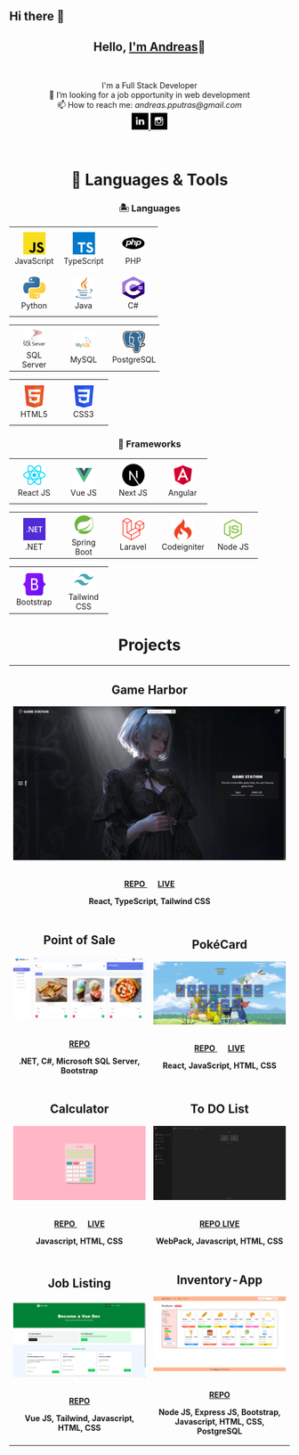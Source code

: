## Hi there 👋

<h2 align="center">Hello, <a href="https://github.com/Andmana" 
  title="Profile">I'm Andreas</a>👋</h2>
<br>
<p align="center">
  <bold>I'm a Full Stack Developer</bold><br>
  👀 I’m looking for a job opportunity in web development <br>
  📫 How to reach me: <i>andreas.pputras@gmail.com</i> <br>
  <a href="https://www.linkedin.com/in/oleksandr-didyshen/"> 
    <img src="icons/icon-linkedin.svg" alt="LinkedIn" height="30" width='30' />
  </a>
  <a href="https://www.instagram.com/andmana.putra/"> 
    <img src="icons/icon-instagram.svg" alt="Instagram" height="30" width='30' />
  </a>
</p>

<br>

<h1 align="center">🚀 Languages & Tools</h1>

<h3 align='center'>🏝️ Languages</h3>

<table align="center">
  <tr>
    <td align="center" height="75" width="75">
      <img src="icons/icon-javascript.svg" alt="JavaScript" width="40" height="40"/>
      <br/>JavaScript
    </td>
    <td align="center" height="75" width="75">
      <img src="icons/icon-typescript.svg" alt="TypeScript" width="40" height="40"/>
      <br/>TypeScript
    </td>
    <td align="center" height="75" width="75">
      <img src="icons/icon-php.svg" alt="PHP" width="40" height="40"/>
      <br/>PHP
    </td>
  </tr>
  <tr>
    <td align="center" height="75" width="75">
      <img src="icons/icon-python.svg" alt="Python" width="40" height="40"/>
      <br/>Python
    </td>
    <td align="center" height="75" width="75">
      <img src="icons/icon-java.svg" alt="Java" width="40" height="40"/>
      <br/>Java
    </td>
    <td align="center" height="75" width="75">
      <img src="icons/icon-csharp.svg" alt="C#" width="40" height="40"/>
      <br/>C#
    </td>
  </tr>
</table>

<table align="center">
  <tr>
    <td align="center" height="75" width="75">
      <img src="icons/icon-mssql.svg" alt="MS Sql Server" width="40" height="40"/>
      <br/>SQL Server
    </td>
    <td align="center" height="75" width="75">
      <img src="icons/icon-mysql.svg" alt="MS Sql Server" width="40" height="40"/>
      <br/>MySQL
    </td>
    <td align="center" height="75" width="75">
      <img src="icons/icon-postgresql.svg" alt="PostgreSql" width="40" height="40"/>
      <br/>PostgreSQL
    </td>
  </tr>
</table>

<table align="center">
  <tr>
    <td align="center" height="75" width="75">
      <img src="icons/icon-html.svg" alt="HTML" width="40" height="40"/>
      <br/>HTML5
    </td>
    <td align="center" height="75" width="75">
      <img src="icons/icon-css.svg" alt="CSS3" width="40" height="40"/>
      <br/>CSS3
    </td>
  </tr>
</table>

<h3 align='center'>🧰 Frameworks</h3>

<table align="center">
  <tr>
    <td align="center" height="75" width="75">
      <img src="icons/icon-react.svg" alt="React JS" width="40" height="40"/>
      <br/>React JS
    </td>
    <td align="center" height="75" width="75">
      <img src="icons/icon-vue-js.svg" alt="Vue JS" width="40" height="40"/>
      <br/>Vue JS
    </td>
    <td align="center" height="75" width="75">
      <img src="icons/icon-next-js.svg" alt="Next JS" width="40" height="40"/>
      <br/>Next JS
    </td>
    <td align="center" height="75" width="75">
      <img src="icons/icon-angular.svg" alt="Angular" width="40" height="40"/>
      <br/>Angular
    </td>
  </tr>
</table>

<table align="center">
    <td align="center" height="75" width="75">
      <img src="icons/icon-dotnet.svg" alt="DOTNET" width="40" height="40"/>
      <br/>.NET
    </td>
    <td align="center" height="75" width="75">
      <img src="icons/icon-springboot.svg" alt="Spring Boot" width="40" height="40"/>
      <br/>Spring Boot
    </td>
    <td align="center" height="75" width="75">
      <img src="icons/icon-laravel2.svg" alt="Laravel" width="40" height="40"/>
      <br/>Laravel
    </td>
    <td align="center" height="75" width="75">
      <img src="icons/icon-codeigniter.svg" alt="Codeigniter" width="40" height="40"/>
      <br/>Codeigniter
    </td>
    <td align="center" height="75" width="75">
      <img src="icons/icon-node-js.svg" alt="Node JS" width="40" height="40"/>
      <br/>Node JS
    </td>
</table>

<table align="center">
    <td align="center" height="75" width="75">
      <img src="icons/icon-bootstrap.svg" alt="Bootstrap" width="40" height="40"/>
      <br/>Bootstrap
    </td>
    <td align="center" height="75" width="75">
      <img src="icons/icon-tailwind.svg" alt="Tailwind CSS" width="40" height="40"/>
      <br/>Tailwind CSS
    </td>
</table>

<h1 align="center">Projects</h1>

<table>
  <tr>
    <!-- <td width='50%'></td> -->
     <td width='50%' colspan=2>
      <h2 align='center'>Game Harbor</h2>
      <div align='center'>  
        <a href='https://game-station-xxx.netlify.app/'>
          <img src='images/Game-Station-01.png' alt='Shop'/>
        </a>
        <br>
        <br>
        <p>
          <a href='https://github.com/Andmana/Game-Station' >
            <strong>REPO</strong>
          </a>
          &nbsp;&nbsp;&nbsp;&nbsp;
          <a href='https://game-station-xxx.netlify.app/'>
            <strong>LIVE</strong>
          </a>
        </p>
        <p><strong>React, TypeScript, Tailwind CSS</strong></p>
      </div>
    </td>
  </tr>
  <tr>
    <td width='50%'>
      <h2 align='center'>Point of Sale</h2>
      <div align='center'>  
        <a href='https://github.com/Andmana/.NET-POS'>
          <img src='images/POS-02.png' alt='Chronous'/>
        </a>
        <br>
        <br>
        <p>
          <a href='https://github.com/Andmana/.NET-POS'>
            <strong>REPO</strong>
          </a>
        </p>
        <p><strong>.NET, C#, Microsoft SQL Server, Bootstrap</strong></p>
      </div>
    </td>
    <td width='50%'>
      <h2 align='center'>PokéCard</h2>
      <div align='center'>  
        <a href='https://memory-app-andmana.netlify.app/'>
          <img src='images/Poke-Card-04.png' alt='Chronous'/>
        </a>
        <br>
        <br>
        <p>
          <a href='https://github.com/Andmana/Memory-App'>
            <strong>REPO</strong>
          </a>
          &nbsp;&nbsp;&nbsp;&nbsp;
          <a href='https://memory-app-andmana.netlify.app/'>
            <strong>LIVE</strong>
          </a>
        </p>
        <p><strong>React, JavaScript, HTML, CSS</strong></p>
      </div>
    </td>
  </tr>
  <tr>
    <td width='50%'>
      <h2 align='center'>Calculator</h2>
      <div align='center'>  
        <a href='https://andmana.github.io/calculator/'>
          <img src='images/Calculator.png' alt='Chronous'/>
        </a>
        <br>
        <br>
        <p>
          <a href='https://github.com/Andmana/calculator'>
            <strong>REPO</strong>
          </a>
          &nbsp;&nbsp;&nbsp;&nbsp;
          <a href='https://andmana.github.io/calculator/'>
            <strong>LIVE</strong>
          </a>
        </p>
        <p><strong>Javascript, HTML, CSS</strong></p>
      </div>
    </td>
    <td width='50%'>
      <h2 align='center'>To DO List</h2>
      <div align='center'>  
        <a href='https://andmana.github.io/To-Do-List/'>
          <img src='images/To-Do-List.png' alt='Chronous'/>
        </a>
        <br>
        <br>
        <p>
          <a href='https://github.com/Andmana/To-Do-List'>
            <strong>REPO</strong>
          </a>
          <a href='https://andmana.github.io/To-Do-List/'>
            <strong>LIVE</strong>
          </a>
        </p>
        <p><strong>WebPack, Javascript, HTML, CSS</strong></p>
      </div>
    </td>
  </tr>
  <tr>
    <td width='50%'>
      <h2 align='center'>Job Listing</h2>
      <div align='center'>  
        <a href='https://github.com/Andmana/vue-job-list'>
          <img src='images/Vue-Job-List.png' alt='Vue Job List'/>
        </a>
        <br>
        <br>
        <p>
          <a href='https://github.com/Andmana/vue-job-list'>
            <strong>REPO</strong>
          </a>
        </p>
        <p><strong>Vue JS, Tailwind, Javascript, HTML, CSS</strong></p>
      </div>
    </td>
    <td width='50%'>
      <h2 align='center'>Inventory-App</h2>
      <div align='center'>  
        <a href='https://github.com/Andmana/TOP-Express-Inventory-App'>
          <img src='images/Node-Inventory-App.png' alt='Node Inventory App'/>
        </a>
        <br>
        <br>
        <p>
          <a href='https://github.com/Andmana/TOP-Express-Inventory-App'>
            <strong>REPO</strong>
          </a>
        </p>
        <p><strong>Node JS, Express JS, Bootstrap, Javascript, HTML, CSS, PostgreSQL</strong></p>
      </div>
    </td>
  </tr>
</table>
